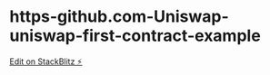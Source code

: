 # https-github.com-Uniswap-uniswap-first-contract-example

[Edit on StackBlitz ⚡️](https://stackblitz.com/edit/node-zxe12b)